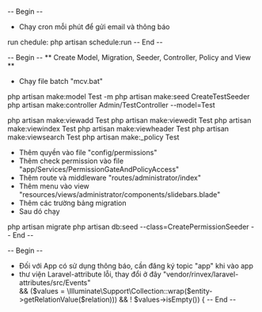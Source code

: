 -- Begin --
* Chạy cron mỗi phút để gửi email và thông báo

run chedule: php artisan schedule:run
-- End --

-- Begin --
** Create Model, Migration, Seeder, Controller, Policy and View **

* Chạy file batch "mcv.bat"

php artisan make:model Test -m
php artisan make:seed CreateTestSeeder
php artisan make:controller Admin/TestController --model=Test

php artisan make:viewadd Test
php artisan make:viewedit Test
php artisan make:viewindex Test
php artisan make:viewheader Test
php artisan make:viewsearch Test
php artisan make:_policy Test

* Thêm quyền vào file "config/permissions"
* Thêm check permission vào file "app/Services/PermissionGateAndPolicyAccess"
* Thêm route và middleware "routes/administrator/index"
* Thêm menu vào view "resources/views/administrator/components/slidebars.blade"
* Thêm các trường bảng migration
* Sau dó chạy

php artisan migrate
php artisan db:seed --class=CreatePermissionSeeder
-- End --

-- Begin --
* Đối với App có sử dụng thông báo, cần đăng ký topic "app" khi vào app
* thư viện Laravel-attribute lỗi, thay đổi ở đây "vendor/rinvex/laravel-attributes/src/Events"  
&& ($values = \Illuminate\Support\Collection::wrap($entity->getRelationValue($relation))) && ! $values->isEmpty()) {
-- End --
